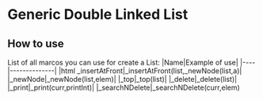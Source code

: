 # Generic Double Linked List
## How to use
List of all marcos you can use for create a List:
|Name|Example of use|
|----|--------------|
|html _insertAtFront|_insertAtFront(list,_newNode(list,a)|
|_newNode|_newNode(list,elem)|
|_top|_top(list)|
|_delete|_delete(list)|
|_print|_print(curr,printInt)|
|_searchNDelete|_searchNDelete(curr,elem)
